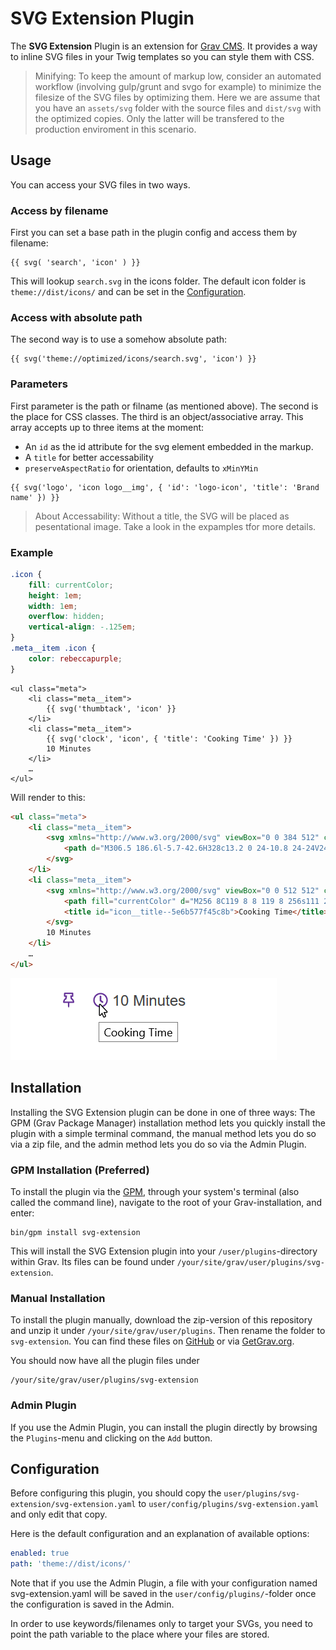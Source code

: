 # SVG Extension Plugin

The **SVG Extension** Plugin is an extension for [Grav CMS](http://github.com/getgrav/grav). It provides a way to inline SVG files in your Twig templates so you can style them with CSS.

> Minifying: To keep the amount of markup low, consider an automated workflow (involving gulp/grunt and svgo for example) to minimize the filesize of the SVG files by optimizing them. Here we are assume that you have an ``assets/svg`` folder with the source files and ``dist/svg`` with the optimized copies. Only the latter will be transfered to the production enviroment in this scenario.

## Usage

You can access your SVG files in two ways.

### Access by filename
First you can set a base path in the plugin config and access them by filename:

````twig
{{ svg( 'search', 'icon' ) }}
````

This will lookup ``search.svg`` in the icons folder. The default icon folder is ``theme://dist/icons/`` and can be set in the [Configuration](#configuration).

### Access with absolute path
The second way is to use a somehow absolute path:

````twig
{{ svg('theme://optimized/icons/search.svg', 'icon') }}
````

### Parameters

First parameter is the path or filname (as mentioned above). The second is the place for CSS classes. The third is an object/associative array. This array accepts up to three items at the moment:
* An ``id`` as the id attribute for the svg element embedded in the markup.
* A ``title`` for better accessability
* ``preserveAspectRatio`` for orientation, defaults to ``xMinYMin``

````twig
{{ svg('logo', 'icon logo__img', { 'id': 'logo-icon', 'title': 'Brand name' }) }}
````

> About Accessability: Without a title, the SVG will be placed as pesentational image. Take a look in the expamples tfor more details.

### Example

````css
.icon {
    fill: currentColor;
    height: 1em;
    width: 1em;
    overflow: hidden;
    vertical-align: -.125em;
}
.meta__item .icon {
    color: rebeccapurple;
}
````

````twig
<ul class="meta">
    <li class="meta__item">
        {{ svg('thumbtack', 'icon' }}
    </li>
    <li class="meta__item">
        {{ svg('clock', 'icon', { 'title': 'Cooking Time' }) }}
        10 Minutes
    </li>
    …
</ul>
````

Will render to this:
````html
<ul class="meta">
    <li class="meta__item">
        <svg xmlns="http://www.w3.org/2000/svg" viewBox="0 0 384 512" class="icon" role="presentation" aria-hidden="true" preserveAspectRatio="xMinYMin">
            <path d="M306.5 186.6l-5.7-42.6H328c13.2 0 24-10.8 24-24V24c0-13.2-10.8-24-24-24H56C42.8 0 32 10.8 32 24v96c0 13.2 10.8 24 24 24h27.2l-5.7 42.6C29.6 219.4 0 270.7 0 328c0 13.2 10.8 24 24 24h144v104c0 .9.1 1.7.4 2.5l16 48c2.4 7.3 12.8 7.3 15.2 0l16-48c.3-.8.4-1.7.4-2.5V352h144c13.2 0 24-10.8 24-24 0-57.3-29.6-108.6-77.5-141.4zM50.5 304c8.3-38.5 35.6-70 71.5-87.8L138 96H80V48h224v48h-58l16 120.2c35.8 17.8 63.2 49.4 71.5 87.8z"></path>
        </svg>
    </li>
    <li class="meta__item">
        <svg xmlns="http://www.w3.org/2000/svg" viewBox="0 0 512 512" class="icon" role="image" aria-labelledby="icon__title--5e6b577f45c8b" preserveAspectRatio="xMinYMin">
            <path fill="currentColor" d="M256 8C119 8 8 119 8 256s111 248 248 248 248-111 248-248S393 8 256 8zm0 448c-110.5 0-200-89.5-200-200S145.5 56 256 56s200 89.5 200 200-89.5 200-200 200zm61.8-104.4l-84.9-61.7c-3.1-2.3-4.9-5.9-4.9-9.7V116c0-6.6 5.4-12 12-12h32c6.6 0 12 5.4 12 12v141.7l66.8 48.6c5.4 3.9 6.5 11.4 2.6 16.8L334.6 349c-3.9 5.3-11.4 6.5-16.8 2.6z"></path>
            <title id="icon__title--5e6b577f45c8b">Cooking Time</title>
        </svg>
        10 Minutes
    </li>
    …
</ul>
````
![Rednered Preview](example.png)

## Installation

Installing the SVG Extension plugin can be done in one of three ways: The GPM (Grav Package Manager) installation method lets you quickly install the plugin with a simple terminal command, the manual method lets you do so via a zip file, and the admin method lets you do so via the Admin Plugin.

### GPM Installation (Preferred)

To install the plugin via the [GPM](http://learn.getgrav.org/advanced/grav-gpm), through your system's terminal (also called the command line), navigate to the root of your Grav-installation, and enter:

    bin/gpm install svg-extension

This will install the SVG Extension plugin into your `/user/plugins`-directory within Grav. Its files can be found under `/your/site/grav/user/plugins/svg-extension`.

### Manual Installation

To install the plugin manually, download the zip-version of this repository and unzip it under `/your/site/grav/user/plugins`. Then rename the folder to `svg-extension`. You can find these files on [GitHub](https://github.com//grav-plugin-svg-extension) or via [GetGrav.org](http://getgrav.org/downloads/plugins#extras).

You should now have all the plugin files under

    /your/site/grav/user/plugins/svg-extension


### Admin Plugin

If you use the Admin Plugin, you can install the plugin directly by browsing the `Plugins`-menu and clicking on the `Add` button.

## Configuration

Before configuring this plugin, you should copy the `user/plugins/svg-extension/svg-extension.yaml` to `user/config/plugins/svg-extension.yaml` and only edit that copy.

Here is the default configuration and an explanation of available options:

```yaml
enabled: true
path: 'theme://dist/icons/'
```

Note that if you use the Admin Plugin, a file with your configuration named svg-extension.yaml will be saved in the `user/config/plugins/`-folder once the configuration is saved in the Admin.

In order to use keywords/filenames only to target your SVGs, you need to point the path variable to the place where your files are stored.